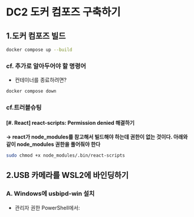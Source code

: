 # DC2 도커 컴포즈 구축하기

## 1.도커 컴포즈 빌드

```bash
docker compose up --build
```



### cf. 추가로 알아두어야 할 명령어

- 컨테이너를 종료하려면?

```bash
docker compose down
```



### cf.트러블슈팅

#### [#. React] react-scripts: Permission denied 해결하기

**-> react가 node_modules를 참고해서 빌드해야 하는데 권한이 없는 것이다. 아래와 같이 node_modules 권한을 풀어줘야 한다**

```bash
sudo chmod +x node_modules/.bin/react-scripts
```





## 2.USB 카메라를 WSL2에 바인딩하기

### A. Windows에 usbipd-win 설치

- 관리자 권한 PowerShell에서:







